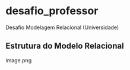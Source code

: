 # desafio_professor
Desafio Modelagem Relacional (Universidade)

## Estrutura do Modelo Relacional

image.png


